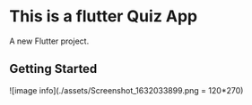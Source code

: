 # This is a flutter Quiz App

A new Flutter project.

## Getting Started

![image info](./assets/Screenshot_1632033899.png = 120*270)